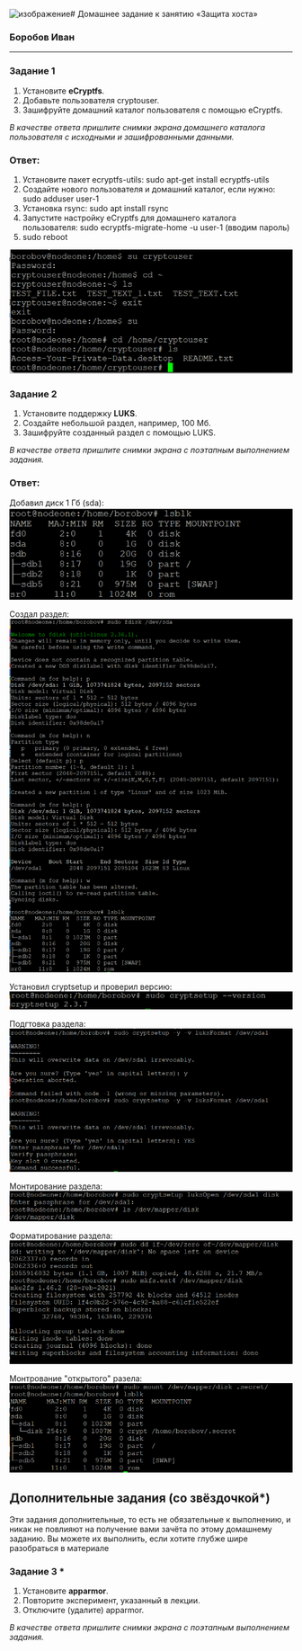 ![изображение](https://github.com/Borobov/05-Data-storage-and-transmission-systems-/assets/122168309/28d08be9-803b-4981-9cbe-c0ad2e9edeb4)# Домашнее задание к занятию  «Защита хоста»

### Боробов Иван

------

### Задание 1

1. Установите **eCryptfs**.
2. Добавьте пользователя cryptouser.
3. Зашифруйте домашний каталог пользователя с помощью eCryptfs.


*В качестве ответа  пришлите снимки экрана домашнего каталога пользователя с исходными и зашифрованными данными.*  

### Ответ:

1. Установите пакет ecryptfs-utils: sudo apt-get install ecryptfs-utils  
2. Создайте нового пользователя и домашний каталог, если нужно: sudo adduser user-1
3. Установка rsync: sudo apt install rsync
4. Запустите настройку eCryptfs для домашнего каталога пользователя: sudo ecryptfs-migrate-home -u user-1 (вводим пароль)  
5. sudo reboot  

![1-1](https://github.com/Borobov/05-Data-storage-and-transmission-systems-/blob/e74179fc19afb809c3b47e6ef7bced1cd5237630/IMG-13-02/1.png)

### Задание 2

1. Установите поддержку **LUKS**.
2. Создайте небольшой раздел, например, 100 Мб.
3. Зашифруйте созданный раздел с помощью LUKS.

*В качестве ответа пришлите снимки экрана с поэтапным выполнением задания.*

### Ответ:

Добавил диск 1 Гб (sda):  
![2-2](https://github.com/Borobov/05-Data-storage-and-transmission-systems-/blob/e74179fc19afb809c3b47e6ef7bced1cd5237630/IMG-13-02/2.png)

Создал раздел:  
![2-3](https://github.com/Borobov/05-Data-storage-and-transmission-systems-/blob/e74179fc19afb809c3b47e6ef7bced1cd5237630/IMG-13-02/3.png)

Установил cryptsetup и проверил версию:  
![2-4](https://github.com/Borobov/05-Data-storage-and-transmission-systems-/blob/e74179fc19afb809c3b47e6ef7bced1cd5237630/IMG-13-02/4.png)

Подгтовка раздела:  
![2-5](https://github.com/Borobov/05-Data-storage-and-transmission-systems-/blob/e74179fc19afb809c3b47e6ef7bced1cd5237630/IMG-13-02/5.png)

Монтирование раздела:  
![2-6](https://github.com/Borobov/05-Data-storage-and-transmission-systems-/blob/e74179fc19afb809c3b47e6ef7bced1cd5237630/IMG-13-02/6.png)

Форматирование раздела:
![2-6-1](https://github.com/Borobov/05-Data-storage-and-transmission-systems-/blob/27fddaff7255d4948d7b983eafc246600eca76b3/IMG-13-02/6-1.png)

Монтрование "открытого" разела:
![2-6-2](https://github.com/Borobov/05-Data-storage-and-transmission-systems-/blob/62bce20896fb8077a5a2e240d08679be9007c41e/IMG-13-02/6-2.png)



## Дополнительные задания (со звёздочкой*)

Эти задания дополнительные, то есть не обязательные к выполнению, и никак не повлияют на получение вами зачёта по этому домашнему заданию. Вы можете их выполнить, если хотите глубже шире разобраться в материале

### Задание 3 *

1. Установите **apparmor**.
2. Повторите эксперимент, указанный в лекции.
3. Отключите (удалите) apparmor.


*В качестве ответа пришлите снимки экрана с поэтапным выполнением задания.*



